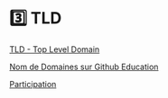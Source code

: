# :three: TLD 

[TLD - Top Level Domain](https://en.wikipedia.org/wiki/Top-level_domain)

[Nom de Domaines sur Github Education](https://education.github.com/pack?sort=popularity&tag=Domains)


[Participation](Participation.md)





